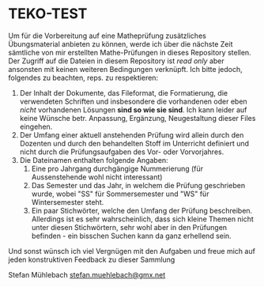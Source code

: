 # TEKO-TEST

Um für die Vorbereitung auf eine Matheprüfung zusätzliches Übungsmaterial anbieten zu können, werde ich über die nächste Zeit sämtliche von mir erstellten Mathe-Prüfungen in dieses Repository stellen.
Der Zugriff auf die Dateien in diesem Repository ist _read only_ aber ansonsten mit keinen weiteren Bedingungen verknüpft.
Ich bitte jedoch, folgendes zu beachten, reps. zu respektieren:

1) Der Inhalt der Dokumente, das Fileformat, die Formatierung, die verwendeten Schriften und insbesondere die vorhandenen oder eben _nicht_ vorhandenen Lösungen __sind so wie sie sind__. Ich kann leider auf keine Wünsche betr. Anpassung, Ergänzung, Neugestaltung dieser Files eingehen.
2) Der Umfang einer aktuell anstehenden Prüfung wird allein durch den Dozenten und durch den behandelten Stoff im Unterricht definiert und nicht durch die Prüfungsaufgaben des Vor- oder Vorvorjahres.
3) Die Dateinamen enthalten folgende Angaben:
   1) Eine pro Jahrgang durchgängige Nummerierung (für Aussenstehende wohl nicht interessant)
   2) Das Semester und das Jahr, in welchem die Prüfung geschrieben wurde, wobei "SS" für Sommersemester und "WS" für Wintersemester steht.
   3) Ein paar Stichwörter, welche den Umfang der Prüfung beschreiben. Allerdings ist es sehr wahrscheinlich, dass sich kleine Themen nicht unter diesen Stichwörtern, sehr wohl aber in den Prüfungen befinden - ein bisschen Suchen kann da ganz erhellend sein.

Und sonst wünsch ich viel Vergnügen mit den Aufgaben und freue mich auf jeden konstruktiven Feedback zu dieser Sammlung

Stefan Mühlebach
stefan.muehlebach@gmx.net
